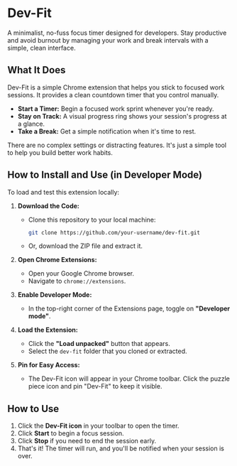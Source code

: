 # Dev-Fit

A minimalist, no-fuss focus timer designed for developers. Stay productive and avoid burnout by managing your work and break intervals with a simple, clean interface.

## What It Does

Dev-Fit is a simple Chrome extension that helps you stick to focused work sessions. It provides a clean countdown timer that you control manually.

- **Start a Timer:** Begin a focused work sprint whenever you're ready.
- **Stay on Track:** A visual progress ring shows your session's progress at a glance.
- **Take a Break:** Get a simple notification when it's time to rest.

There are no complex settings or distracting features. It's just a simple tool to help you build better work habits.

## How to Install and Use (in Developer Mode)

To load and test this extension locally:

1.  **Download the Code:**
    *   Clone this repository to your local machine:
        ```bash
        git clone https://github.com/your-username/dev-fit.git
        ```
    *   Or, download the ZIP file and extract it.

2.  **Open Chrome Extensions:**
    *   Open your Google Chrome browser.
    *   Navigate to `chrome://extensions`.

3.  **Enable Developer Mode:**
    *   In the top-right corner of the Extensions page, toggle on **"Developer mode"**.

4.  **Load the Extension:**
    *   Click the **"Load unpacked"** button that appears.
    *   Select the `dev-fit` folder that you cloned or extracted.

5.  **Pin for Easy Access:**
    *   The Dev-Fit icon will appear in your Chrome toolbar. Click the puzzle piece icon and pin "Dev-Fit" to keep it visible.

## How to Use

1.  Click the **Dev-Fit icon** in your toolbar to open the timer.
2.  Click **Start** to begin a focus session.
3.  Click **Stop** if you need to end the session early.
4.  That's it! The timer will run, and you'll be notified when your session is over.
